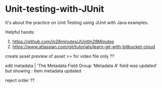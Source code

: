 # Unit-testing-with-JUnit
It's about the practice on Unit Testing using JUnit with Java examples.

Helpful hands:

1. https://github.com/in28minutes/JUnitIn28Minutes
2. https://www.atlassian.com/git/tutorials/learn-git-with-bitbucket-cloud

create asset
preview of asset >> for video file only ??

edit metadata                    | 'The Metadata Field Group 'Metadata A' field was updated'    
but showing : Item metadata updated

reject order ?? 



